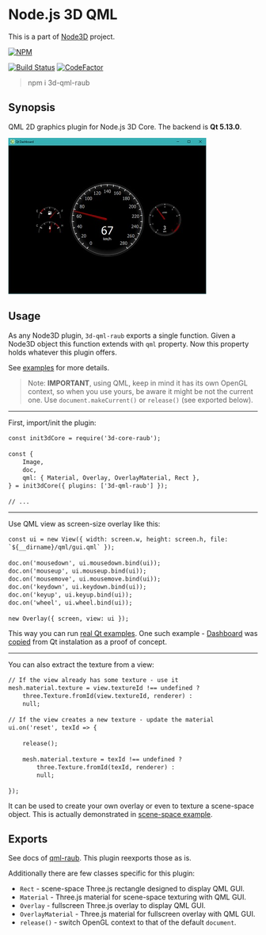 # Node.js 3D QML

This is a part of [Node3D](https://github.com/node-3d) project.

[![NPM](https://nodei.co/npm/3d-qml-raub.png?compact=true)](https://www.npmjs.com/package/3d-qml-raub)

[![Build Status](https://api.travis-ci.com/node-3d/3d-qml-raub.svg?branch=master)](https://travis-ci.com/node-3d/3d-qml-raub)
[![CodeFactor](https://www.codefactor.io/repository/github/node-3d/3d-qml-raub/badge)](https://www.codefactor.io/repository/github/node-3d/3d-qml-raub)

> npm i 3d-qml-raub


## Synopsis

QML 2D graphics plugin for Node.js 3D Core. The backend is **Qt 5.13.0**.

![Example](examples/screenshot.jpg)


## Usage

As any Node3D plugin, `3d-qml-raub` exports a single function. Given a Node3D
object this function extends with `qml` property. Now this property holds
whatever this plugin offers.

See [examples](examples) for more details.

> Note: **IMPORTANT**, using QML, keep in mind it has its own OpenGL context, so
when you use yours, be aware it might be not the current one.
Use `document.makeCurrent()` or `release()` (see exported below).


---

First, import/init the plugin:

```
const init3dCore = require('3d-core-raub');

const {
	Image,
	doc,
	qml: { Material, Overlay, OverlayMaterial, Rect },
} = init3dCore({ plugins: ['3d-qml-raub'] });

// ...
```


---

Use QML view as screen-size overlay like this:

```
const ui = new View({ width: screen.w, height: screen.h, file: `${__dirname}/qml/gui.qml` });

doc.on('mousedown', ui.mousedown.bind(ui));
doc.on('mouseup', ui.mouseup.bind(ui));
doc.on('mousemove', ui.mousemove.bind(ui));
doc.on('keydown', ui.keydown.bind(ui));
doc.on('keyup', ui.keyup.bind(ui));
doc.on('wheel', ui.wheel.bind(ui));

new Overlay({ screen, view: ui });
```

This way you can run [real Qt examples](https://doc.qt.io/qt-5.11/qtquick-codesamples.html).
One such example - [Dashboard](https://doc.qt.io/qt-5/qtquickextras-dashboard-example.html)
was [copied](examples/qt-dashboard) from Qt instalation as a proof of concept.

---

You can also extract the texture from a view:

```
// If the view already has some texture - use it
mesh.material.texture = view.textureId !== undefined ?
	three.Texture.fromId(view.textureId, renderer) :
	null;

// If the view creates a new texture - update the material
ui.on('reset', texId => {
	
	release();
	
	mesh.material.texture = texId !== undefined ?
		three.Texture.fromId(texId, renderer) :
		null;
	
});
```

It can be used to create your own overlay or even to texture a scene-space object.
This is actually demonstrated in [scene-space example](examples/scene-space).


## Exports

See docs of [qml-raub](https://github.com/node-3d/qml-raub). This plugin
reexports those as is.

Additionally there are few classes specific for this plugin:
* `Rect` - scene-space Three.js rectangle designed to display QML GUI.
* `Material` - Three.js material for scene-space texturing with QML GUI.
* `Overlay` - fullscreen Three.js overlay to display QML GUI.
* `OverlayMaterial` - Three.js material for fullscreen overlay with QML GUI.
* `release()` - switch OpenGL context to that of the default `document`.
